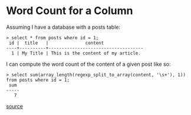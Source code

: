 # Word Count for a Column

Assuming I have a database with a posts table:

```
> select * from posts where id = 1;
 id |  title   |              content               
----+----------+------------------------------------
  1 | My Title | This is the content of my article. 
```

I can compute the word count of the content of a given post like so:

```
> select sum(array_length(regexp_split_to_array(content, '\s+'), 1)) from posts where id = 1;
 sum 
-----
   7 
```

[source](http://blog.lingohub.com/2013/07/sql-word-count-character-count-postgres/)
